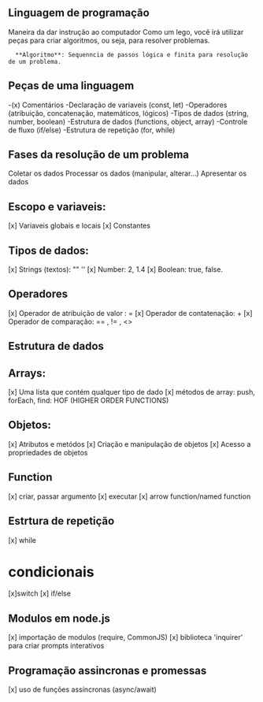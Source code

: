 ## Linguagem de programação

Maneira da dar instrução ao computador
Como um lego, você irá utilizar peças para criar algoritmos, ou seja, para resolver problemas.

      **Algoritmo**: Sequenncia de passos lógica e finita para resolução de um problema.

 ## Peças de uma linguagem 

  -(x) Comentários
  -Declaração de variaveis (const, let)
  -Operadores (atribuição, concatenação, matemáticos, lógicos)
  -Tipos de dados (string, number, boolean)
  -Estrutura de dados (functions, object, array)
  -Controle de fluxo (if/else)
  -Estrutura de repetição (for, while)

  ## Fases da resolução de um problema

  Coletar os dados
  Processar os dados (manipular, alterar...)
  Apresentar os dados

  ## Escopo e variaveis:

  [x] Variaveis globais e locais
  [x] Constantes

  ## Tipos de dados:

  [x] Strings (textos): "" '' 
  [x] Number: 2, 1.4
  [x] Boolean: true, false.

  ## Operadores

  [x] Operador de atribuição de valor : =
  [x] Operador de contatenação: +
  [x] Operador de comparação: == , != , <>

  ## Estrutura de dados

  ## Arrays:

  [x] Uma lista que contém qualquer tipo de dado
  [x] métodos de array: push, forEach, find: HOF (HIGHER ORDER FUNCTIONS)

  ## Objetos:

  [x] Atributos e metódos
  [x] Criação e manipulação de objetos
  [x] Acesso a propriedades de objetos

  ## Function
  
  [x] criar, passar argumento
  [x] executar
  [x] arrow function/named function
  
  ## Estrtura de repetição

  [x] while

  # condicionais

  [x]switch
  [x] if/else

  ## Modulos em node.js

  [x] importação de modulos (require, CommonJS)
  [x] biblioteca 'inquirer' para criar prompts interativos

  ## Programação assincronas e promessas

  [x] uso de funções assíncronas (async/await)
